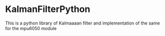 # KalmanFilterPython
This is a python library of Kalmaaaan filter and implementation of the same for the mpu6050 module
